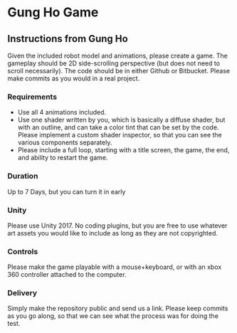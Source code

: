 # Gung Ho Game

## Instructions from Gung Ho
Given the included robot model and animations, please create a game. The gameplay should be 2D side-scrolling perspective (but does not need to scroll necessarily). The code should be in either Github or Bitbucket. Please make commits as you would in a real project.

### Requirements
* Use all 4 animations included.
* Use one shader written by you, which is basically a diffuse shader, but with an outline, and can take a color tint that can be set by the code. Please implement a custom shader inspector, so that you can see the various components separately.
* Please include a full loop, starting with a title screen, the game, the end, and ability to restart the game.

### Duration
Up to 7 Days, but you can turn it in early

### Unity
Please use Unity 2017. No coding plugins, but you are free to use whatever art assets you would like to include as long as they are not copyrighted.

### Controls
Please make the game playable with a mouse+keyboard, or with an xbox 360 controller attached to the computer.

### Delivery
Simply make the repository public and send us a link. Please keep commits as you go along, so that we can see what the process was for doing the test.
